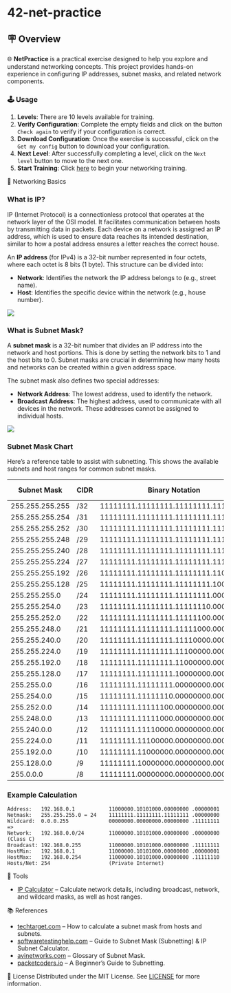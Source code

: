 # 42-net-practice

## 🪧 Overview
 🌐 **NetPractice** is a practical exercise designed to help you explore and understand networking concepts. This project provides hands-on experience in configuring IP addresses, subnet masks, and related network components.


### 🕹️ Usage
1. **Levels**: There are 10 levels available for training.
2. **Verify Configuration**: Complete the empty fields and click on the button `Check again` to verify if your configuration is correct.
3. **Download Configuration**: Once the exercise is successful, click on the `Get my config` button to download your configuration.
4. **Next Level**: After successfully completing a level, click on the `Next level` button to move to the next one.
5. **Start Training**: Click [here](https://ricardoreves.github.io/42-net-practice/) to begin your networking training.

🧠 Networking Basics

### What is IP?
IP (Internet Protocol) is a connectionless protocol that operates at the network layer of the OSI model. It facilitates communication between hosts by transmitting data in packets. Each device on a network is assigned an IP address, which is used to ensure data reaches its intended destination, similar to how a postal address ensures a letter reaches the correct house.

An **IP address** (for IPv4) is a 32-bit number represented in four octets, where each octet is 8 bits (1 byte). This structure can be divided into:
- **Network**: Identifies the network the IP address belongs to (e.g., street name).
- **Host**: Identifies the specific device within the network (e.g., house number).

![](https://www.articlediary.com/assets/ip-address.jpg)

### What is Subnet Mask?
A **subnet mask** is a 32-bit number that divides an IP address into the network and host portions. This is done by setting the network bits to 1 and the host bits to 0. Subnet masks are crucial in determining how many hosts and networks can be created within a given address space.

The subnet mask also defines two special addresses:
- **Network Address**: The lowest address, used to identify the network.
- **Broadcast Address**: The highest address, used to communicate with all devices in the network.
These addresses cannot be assigned to individual hosts.

![](https://www.packetcoders.io/content/images/2019/05/image1-4.png)

### Subnet Mask Chart
Here’s a reference table to assist with subnetting. This shows the available subnets and host ranges for common subnet masks.

| Subnet Mask        | CIDR  | Binary Notation                     | Network Bits | Host Bits | Available Addresses |
|--------------------|-------|--------------------------------------|--------------|-----------|---------------------|
| 255.255.255.255    | /32   | 11111111.11111111.11111111.11111111 | 32           | 0         | 1                   |
| 255.255.255.254    | /31   | 11111111.11111111.11111111.11111110 | 31           | 1         | 2                   |
| 255.255.255.252    | /30   | 11111111.11111111.11111111.11111100 | 30           | 2         | 4                   |
| 255.255.255.248    | /29   | 11111111.11111111.11111111.11111000 | 29           | 3         | 8                   |
| 255.255.255.240    | /28   | 11111111.11111111.11111111.11110000 | 28           | 4         | 16                  |
| 255.255.255.224    | /27   | 11111111.11111111.11111111.11100000 | 27           | 5         | 32                  |
| 255.255.255.192    | /26   | 11111111.11111111.11111111.11000000 | 26           | 6         | 64                  |
| 255.255.255.128    | /25   | 11111111.11111111.11111111.10000000 | 25           | 7         | 128                 |
| 255.255.255.0      | /24   | 11111111.11111111.11111111.00000000 | 24           | 8         | 256                 |
| 255.255.254.0      | /23   | 11111111.11111111.11111110.00000000 | 23           | 9         | 512                 |
| 255.255.252.0      | /22   | 11111111.11111111.11111100.00000000 | 22           | 10        | 1024                |
| 255.255.248.0      | /21   | 11111111.11111111.11111000.00000000 | 21           | 11        | 2048                |
| 255.255.240.0      | /20   | 11111111.11111111.11110000.00000000 | 20           | 12        | 4096                |
| 255.255.224.0      | /19   | 11111111.11111111.11100000.00000000 | 19           | 13        | 8192                |
| 255.255.192.0      | /18   | 11111111.11111111.11000000.00000000 | 18           | 14        | 16384               |
| 255.255.128.0      | /17   | 11111111.11111111.10000000.00000000 | 17           | 15        | 32768               |
| 255.255.0.0        | /16   | 11111111.11111111.00000000.00000000 | 16           | 16        | 65536               |
| 255.254.0.0        | /15   | 11111111.11111110.00000000.00000000 | 15           | 17        | 131072              |
| 255.252.0.0        | /14   | 11111111.11111100.00000000.00000000 | 14           | 18        | 262144              |
| 255.248.0.0        | /13   | 11111111.11111000.00000000.00000000 | 13           | 19        | 524288              |
| 255.240.0.0        | /12   | 11111111.11110000.00000000.00000000 | 12           | 20        | 1048576             |
| 255.224.0.0        | /11   | 11111111.11100000.00000000.00000000 | 11           | 21        | 2097152             |
| 255.192.0.0        | /10   | 11111111.11000000.00000000.00000000 | 10           | 22        | 4194304             |
| 255.128.0.0        | /9    | 11111111.10000000.00000000.00000000 | 9            | 23        | 8388608             |
| 255.0.0.0          | /8    | 11111111.00000000.00000000.00000000 | 8            | 24        | 16777216            |

### Example Calculation
```
Address:   192.168.0.1           11000000.10101000.00000000 .00000001
Netmask:   255.255.255.0 = 24    11111111.11111111.11111111 .00000000
Wildcard:  0.0.0.255             00000000.00000000.00000000 .11111111
=>
Network:   192.168.0.0/24        11000000.10101000.00000000 .00000000 (Class C)
Broadcast: 192.168.0.255         11000000.10101000.00000000 .11111111
HostMin:   192.168.0.1           11000000.10101000.00000000 .00000001
HostMax:   192.168.0.254         11000000.10101000.00000000 .11111110
Hosts/Net: 254                   (Private Internet)
```

🧰 Tools
- [IP Calculator](https://jodies.de/ipcalc) – Calculate network details, including broadcast, network, and wildcard masks, as well as host ranges.

📚 References
- [techtarget.com](https://www.techtarget.com/searchnetworking/tip/IP-addressing-and-subnetting-Calculate-a-subnet-mask-using-the-hosts-formula) – How to calculate a subnet mask from hosts and subnets.
- [softwaretestinghelp.com](https://www.softwaretestinghelp.com/subnet-mask-and-network-classes/) – Guide to Subnet Mask (Subnetting) & IP Subnet Calculator.
- [avinetworks.com](https://avinetworks.com/glossary/subnet-mask/) – Glossary of Subnet Mask.
- [packetcoders.io](https://www.packetcoders.io/a-beginners-guide-to-subnetting/) – A Beginner’s Guide to Subnetting.

📝 License
Distributed under the MIT License. See [LICENSE](LICENSE) for more information.
